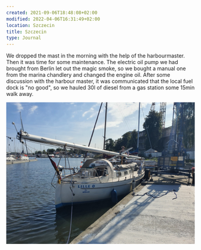 ```yaml
---
created: 2021-09-06T18:48:08+02:00
modified: 2022-04-06T16:31:49+02:00
location: Szczecin
title: Szczecin
type: Journal
---
```


We dropped the mast in the morning with the help of the harbourmaster. Then it was time for some maintenance. The electric oil pump we had brought from Berlin let out the magic smoke, so we bought a manual one from the marina chandlery and changed the engine oil.
After some discussion with the harbour master, it was communicated that the local fuel dock is "no good", so we hauled 30l of diesel from a gas station some 15min walk away.

![Image](../2022/89eea7c62e53fd3c42a86a7f29d96895.jpg)
